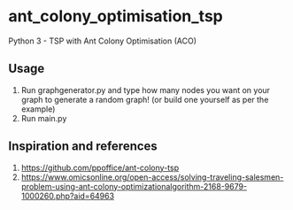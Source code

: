 # ant_colony_optimisation_tsp
Python 3 - TSP with Ant Colony Optimisation (ACO)

## Usage
  1. Run graphgenerator.py and type how many nodes you want on your graph to generate a random graph! (or build one yourself as per the example)
  2. Run main.py
  
## Inspiration and references
  1. https://github.com/ppoffice/ant-colony-tsp
  2. https://www.omicsonline.org/open-access/solving-traveling-salesmen-problem-using-ant-colony-optimizationalgorithm-2168-9679-1000260.php?aid=64963
